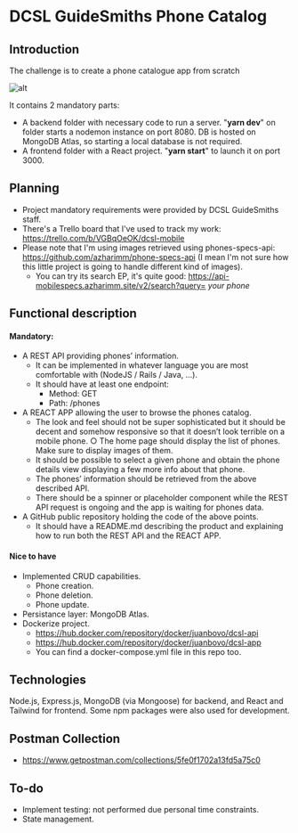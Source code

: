 # DCSL GuideSmiths Phone Catalog

## Introduction
The challenge is to create a phone catalogue app from scratch

![alt](https://c.tenor.com/GdDXAn_CjW0AAAAC/i-phone-cat-playing-with-iphone.gif "Your new mobile phone")

It contains 2 mandatory parts:
- A backend folder with necessary code to run a server. "**yarn dev**" on folder starts a nodemon instance on port 8080. DB is hosted on MongoDB Atlas, so starting a local database is not required.
- A frontend folder with a React project. "**yarn start**" to launch it on port 3000.

## Planning
- Project mandatory requirements were provided by DCSL GuideSmiths staff.
- There's a Trello board that I've used to track my work: https://trello.com/b/VGBqOeOK/dcsl-mobile
- Please note that I'm using images retrieved using phones-specs-api: https://github.com/azharimm/phone-specs-api (I mean I'm not sure how this little project is going to handle different kind of images).
    - You can try its search EP, it's quite good: https://api-mobilespecs.azharimm.site/v2/search?query= *your phone*

## Functional description
#### Mandatory:
- A REST API providing phones’ information.
    * It can be implemented in whatever language you are most comfortable with (NodeJS / Rails / Java, ...).
    * It should have at least one endpoint:
        - Method: GET
        - Path: /phones
- A REACT APP allowing the user to browse the phones catalog.
    * The look and feel should not be super sophisticated but it should be decent and somehow responsive so that it doesn’t look terrible on a mobile phone. ○ The home page should display the list of phones. Make sure to display images of them.
    * It should be possible to select a given phone and obtain the phone details view displaying a few more info about that phone.
    * The phones’ information should be retrieved from the above described API.
    * There should be a spinner or placeholder component while the REST API request is ongoing and the app is waiting for phones data.
- A GitHub public repository holding the code of the above points. 
    * It should have a README.md describing the product and explaining how to run both the REST API and the REACT APP.

#### Nice to have
- Implemented CRUD capabilities.
    * Phone creation.
    * Phone deletion.
    * Phone update.
- Persistance layer: MongoDB Atlas.
- Dockerize project.
    * https://hub.docker.com/repository/docker/juanbovo/dcsl-api
    * https://hub.docker.com/repository/docker/juanbovo/dcsl-app
    * You can find a docker-compose.yml file in this repo too.

## Technologies
Node.js, Express.js, MongoDB (via Mongoose) for backend, and React and Tailwind for frontend. Some npm packages were also used for development.

## Postman Collection
- https://www.getpostman.com/collections/5fe0f1702a13fd5a75c0

## To-do
- Implement testing: not performed due personal time constraints.
- State management.
